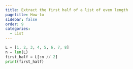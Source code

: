```yaml
---
title: Extract the first half of a list of even length
pagetitle: How-to
sidebar: false
order: 9
categories:
  - List
---
```


```python
L = [1, 2, 3, 4, 5, 6, 7, 8]
n = len(L)
first_half = L[:n // 2]
print(first_half)
```

